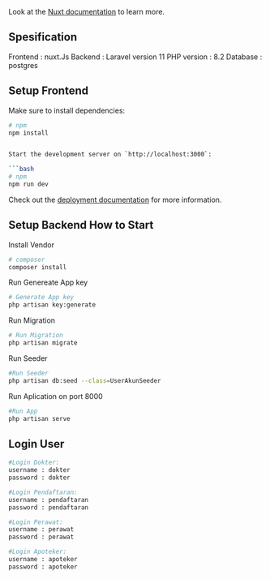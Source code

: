Look at the [Nuxt documentation](https://nuxt.com/docs/getting-started/introduction) to learn more.

## Spesification

Frontend : nuxt.Js
Backend : Laravel version 11
PHP version :  8.2
Database : postgres




## Setup Frontend

Make sure to install dependencies:

```bash
# npm
npm install


Start the development server on `http://localhost:3000`:

```bash
# npm
npm run dev

```
Check out the [deployment documentation](https://nuxt.com/docs/getting-started/deployment) for more information.




## Setup Backend How to Start

Install Vendor
```bash
# composer
composer install
```

Run Genereate App key
```bash
# Generate App key
php artisan key:generate
```

Run Migration
```bash
# Run Migration
php artisan migrate
```

Run Seeder
```bash
#Run Seeder
php artisan db:seed --class=UserAkunSeeder
```

Run Aplication on port 8000
```bash
#Run App
php artisan serve
```


## Login User


```bash
#Login Dokter:
username : dokter
password : dokter

#Login Pendaftaran:
username : pendaftaran
password : pendaftaran

#Login Perawat:
username : perawat
password : perawat

#Login Apoteker:
username : apoteker
password : apoteker

```

